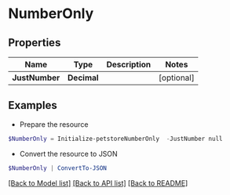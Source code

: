 # NumberOnly
## Properties

Name | Type | Description | Notes
------------ | ------------- | ------------- | -------------
**JustNumber** | **Decimal** |  | [optional] 

## Examples

- Prepare the resource
```powershell
$NumberOnly = Initialize-petstoreNumberOnly  -JustNumber null
```

- Convert the resource to JSON
```powershell
$NumberOnly | ConvertTo-JSON
```

[[Back to Model list]](../README.md#documentation-for-models) [[Back to API list]](../README.md#documentation-for-api-endpoints) [[Back to README]](../README.md)

